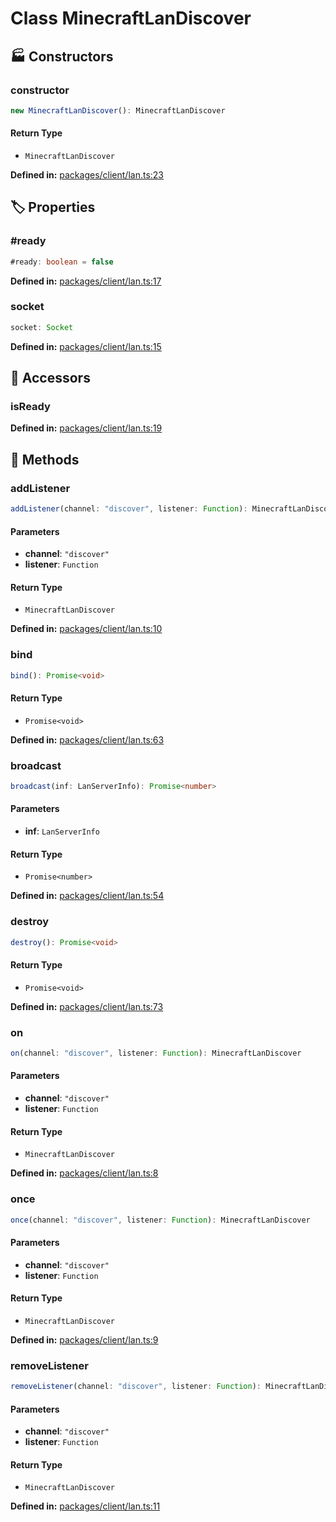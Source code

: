 # Class MinecraftLanDiscover

## 🏭 Constructors

### constructor

```ts
new MinecraftLanDiscover(): MinecraftLanDiscover
```
#### Return Type

- `MinecraftLanDiscover`

<p style="font-size: 14px; color: var(--vp-c-text-2)">
<strong>Defined in:</strong> <a href="https://github.com/voxelum/minecraft-launcher-core-node/blob/master/packages/client/lan.ts#L23" target="_blank" rel="noreferrer">packages/client/lan.ts:23</a>
</p>


## 🏷️ Properties

### #ready <Badge type="danger" text="private" />

```ts
#ready: boolean = false
```
<p style="font-size: 14px; color: var(--vp-c-text-2)">
<strong>Defined in:</strong> <a href="https://github.com/voxelum/minecraft-launcher-core-node/blob/master/packages/client/lan.ts#L17" target="_blank" rel="noreferrer">packages/client/lan.ts:17</a>
</p>


### socket <Badge type="tip" text="readonly" />

```ts
socket: Socket
```
<p style="font-size: 14px; color: var(--vp-c-text-2)">
<strong>Defined in:</strong> <a href="https://github.com/voxelum/minecraft-launcher-core-node/blob/master/packages/client/lan.ts#L15" target="_blank" rel="noreferrer">packages/client/lan.ts:15</a>
</p>


## 🔑 Accessors

### isReady

<p style="font-size: 14px; color: var(--vp-c-text-2)">
<strong>Defined in:</strong> <a href="https://github.com/voxelum/minecraft-launcher-core-node/blob/master/packages/client/lan.ts#L19" target="_blank" rel="noreferrer">packages/client/lan.ts:19</a>
</p>


## 🔧 Methods

### addListener

```ts
addListener(channel: "discover", listener: Function): MinecraftLanDiscover
```
#### Parameters

- **channel**: `"discover"`
- **listener**: `Function`
#### Return Type

- `MinecraftLanDiscover`

<p style="font-size: 14px; color: var(--vp-c-text-2)">
<strong>Defined in:</strong> <a href="https://github.com/voxelum/minecraft-launcher-core-node/blob/master/packages/client/lan.ts#L10" target="_blank" rel="noreferrer">packages/client/lan.ts:10</a>
</p>


### bind

```ts
bind(): Promise<void>
```
#### Return Type

- `Promise<void>`

<p style="font-size: 14px; color: var(--vp-c-text-2)">
<strong>Defined in:</strong> <a href="https://github.com/voxelum/minecraft-launcher-core-node/blob/master/packages/client/lan.ts#L63" target="_blank" rel="noreferrer">packages/client/lan.ts:63</a>
</p>


### broadcast

```ts
broadcast(inf: LanServerInfo): Promise<number>
```
#### Parameters

- **inf**: `LanServerInfo`
#### Return Type

- `Promise<number>`

<p style="font-size: 14px; color: var(--vp-c-text-2)">
<strong>Defined in:</strong> <a href="https://github.com/voxelum/minecraft-launcher-core-node/blob/master/packages/client/lan.ts#L54" target="_blank" rel="noreferrer">packages/client/lan.ts:54</a>
</p>


### destroy

```ts
destroy(): Promise<void>
```
#### Return Type

- `Promise<void>`

<p style="font-size: 14px; color: var(--vp-c-text-2)">
<strong>Defined in:</strong> <a href="https://github.com/voxelum/minecraft-launcher-core-node/blob/master/packages/client/lan.ts#L73" target="_blank" rel="noreferrer">packages/client/lan.ts:73</a>
</p>


### on

```ts
on(channel: "discover", listener: Function): MinecraftLanDiscover
```
#### Parameters

- **channel**: `"discover"`
- **listener**: `Function`
#### Return Type

- `MinecraftLanDiscover`

<p style="font-size: 14px; color: var(--vp-c-text-2)">
<strong>Defined in:</strong> <a href="https://github.com/voxelum/minecraft-launcher-core-node/blob/master/packages/client/lan.ts#L8" target="_blank" rel="noreferrer">packages/client/lan.ts:8</a>
</p>


### once

```ts
once(channel: "discover", listener: Function): MinecraftLanDiscover
```
#### Parameters

- **channel**: `"discover"`
- **listener**: `Function`
#### Return Type

- `MinecraftLanDiscover`

<p style="font-size: 14px; color: var(--vp-c-text-2)">
<strong>Defined in:</strong> <a href="https://github.com/voxelum/minecraft-launcher-core-node/blob/master/packages/client/lan.ts#L9" target="_blank" rel="noreferrer">packages/client/lan.ts:9</a>
</p>


### removeListener

```ts
removeListener(channel: "discover", listener: Function): MinecraftLanDiscover
```
#### Parameters

- **channel**: `"discover"`
- **listener**: `Function`
#### Return Type

- `MinecraftLanDiscover`

<p style="font-size: 14px; color: var(--vp-c-text-2)">
<strong>Defined in:</strong> <a href="https://github.com/voxelum/minecraft-launcher-core-node/blob/master/packages/client/lan.ts#L11" target="_blank" rel="noreferrer">packages/client/lan.ts:11</a>
</p>


